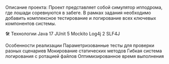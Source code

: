 Описание проекта: 
Проект представляет собой симулятор ипподрома, где лошади соревнуются в забеге. 
В рамках задания необходимо добавить комплексное тестирование и логирование всех ключевых компонентов системы.

🛠 Технологии
Java 17
JUnit 5
Mockito
Log4j 2
SLF4J

Особенности реализации
Параметризованные тесты для проверки разных сценариев
Мокирование статических методов
Гибкая система логирования с ротацией файлов
Оптимизированное время выполнения
